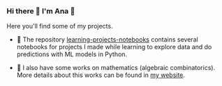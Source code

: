 ### Hi there 👋 I'm Ana 🧙

Here you'll find some of my projects.

- 📒 The repository [learning-projects-notebooks](https://github.com/ana-bernal/learning-projects-notebooks) contains several notebooks for projects I made while learning to explore data and do predictions with ML models in Python. 

- 🧮 I also have some works on mathematics (algebraic combinatorics). More details about this works can be found in [my website](https://ana-bernal.github.io/projects.html).
